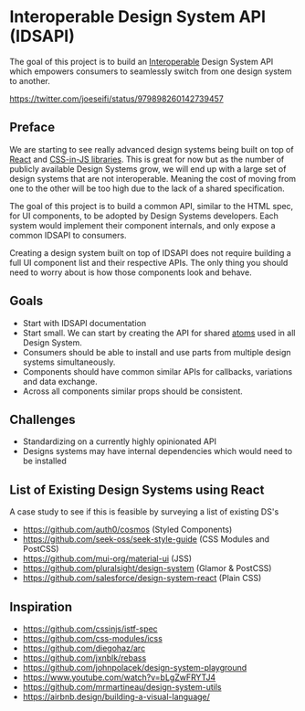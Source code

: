 # Interoperable Design System API (IDSAPI)
The goal of this project is to build an [Interoperable](https://en.wikipedia.org/wiki/Interoperability) Design System API which empowers consumers to seamlessly switch from one design system to another.

https://twitter.com/joeseifi/status/979898260142739457

## Preface
We are starting to see really advanced design systems being built on top of [React](https://github.com/facebook/react) and [CSS-in-JS libraries](https://github.com/MicheleBertoli/css-in-js). This is great for now but as the number of publicly available Design Systems grow, we will end up with a large set of design systems that are not interoperable. Meaning the cost of moving from one to the other will be too high due to the lack of a shared specification.

The goal of this project is to build a common API, similar to the HTML spec, for UI components, to be adopted by Design Systems developers. Each system would implement their component internals, and only expose a common IDSAPI to consumers.

Creating a design system built on top of IDSAPI does not require building a full UI component list and their respective APIs. The only thing you should need to worry about is how those components look and behave.

## Goals
* Start with IDSAPI documentation
* Start small. We can start by creating the API for shared [atoms](http://bradfrost.com/blog/post/atomic-web-design/) used in all Design System.
* Consumers should be able to install and use parts from multiple design systems simultaneously.
* Components should have common similar APIs for callbacks, variations and data exchange.
* Across all components similar props should be consistent.

## Challenges
- Standardizing on a currently highly opinionated API
- Designs systems may have internal dependencies which would need to be installed

## List of Existing Design Systems using React
A case study to see if this is feasible by surveying a list of existing DS's
- https://github.com/auth0/cosmos (Styled Components)
- https://github.com/seek-oss/seek-style-guide (CSS Modules and PostCSS)
- https://github.com/mui-org/material-ui (JSS)
- https://github.com/pluralsight/design-system (Glamor & PostCSS)
- https://github.com/salesforce/design-system-react (Plain CSS)

## Inspiration
- https://github.com/cssinjs/istf-spec
- https://github.com/css-modules/icss
- https://github.com/diegohaz/arc
- https://github.com/jxnblk/rebass
- https://github.com/johnpolacek/design-system-playground
- https://www.youtube.com/watch?v=bLgZwFRYTJ4
- https://github.com/mrmartineau/design-system-utils
- https://airbnb.design/building-a-visual-language/

